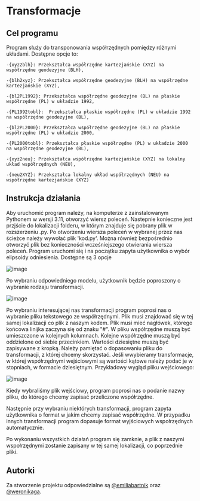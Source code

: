 # Transformacje 
## Cel programu
Program służy do transponowania współrzędnych pomiędzy różnymi układami. Dostępne opcje to: 

	-{xyz2blh}: Przekształca współrzędne kartezjańskie (XYZ) na współrzędne geodezyjne (BLH),
 
	-{blh2xyz}: Przekształca współrzędne geodezyjne (BLH) na współrzędne kartezjańskie (XYZ),
 
	-{bl2PL1992}: Przekształca współrzędne geodezyjne (BL) na płaskie współrzędne (PL) w układzie 1992,
 
	-{PL1992tobl}:  Przekształca płaskie współrzędne (PL) w układzie 1992 na współrzędne geodezyjne (BL),

	-{bl2PL2000}: Przekształca współrzędne geodezyjne (BL) na płaskie współrzędne (PL) w układzie 2000,
 
	-{PL2000tobl}: Przekształca płaskie współrzędne (PL) w układzie 2000 na współrzędne geodezyjne (BL),
 
	-{xyz2neu}: Przekształca współrzędne kartezjańskie (XYZ) na lokalny układ współrzędnych (NEU),
 
	-{neu2XYZ}: Przekształca lokalny układ współrzędnych (NEU) na współrzędne kartezjańskie (XYZ)
 
## Instrukcja działania
Aby uruchomić program należy, na komputerze z zainstalowanym Pythonem w wersji 3.11, otworzyć wiersz poleceń. Nastepnie konieczne jest przjście do lokalizacji folderu, w którym znajduje się pobrany plik w rozszerzeniu .py. Po otworzeniu wiersza poleceń w wybranej przez nas ścieżce należy wywołać plik 'kod.py'. Można również bezpośrednio otworzyć plik bez konieczności wcześniejszego otwierania wiersza poleceń. Program uruchomi się i na początku zapyta użytkownika o wybór elipsoidy odniesienia. Dostępne są 3 opcje

![image](https://github.com/emiliabartnik/Transformations/assets/150865197/299f207f-311a-4247-9654-b947a4567d21) 

Po wybraniu odpowiedniego modelu, użytkownik będzie poproszony o wybranie rodzaju transformacji. 

![image](https://github.com/emiliabartnik/Transformations/assets/150865197/b4544802-346b-4d4c-acdc-e0896c7228c0)

Po wybraniu interesującej nas transformacji program poprosi nas o wybranie pliku tekstowego ze współrzędnymi. Plik musi znajdować się w tej samej lokalizacji co plik z naszym kodem. Plik musi mieć nagłówek, którego końcowa linijka zaczyna się od znaku "#". W pliku współrzędne muszą być umieszczone w kolejnych kolumnach. Kolejne współrzędne muszą być oddzielone od siebie przecinkiem. Wartości dziesiętne muszą być zapisywane z kropką. Należy pamiętać o dopasowaniu pliku do transformacji, z której chcemy skorzystać. Jeśli wwybieramy transformacje, w której współrzędnymi wejściowymi są wartości kątowe należy podać je w stopniach, w formacie dziesiętnym. Przykładowy wygląd pliku wejściowego:

![image](https://github.com/emiliabartnik/Transformations/assets/150865197/f4573582-27b1-4113-9205-a2cd259bb0ac)

Kiedy wybraliśmy plik wejściowy, program poprosi nas o podanie nazwy pliku, do którego chcemy zapisać przeliczone współrzędne. 

Następnie przy wybraniu niektórych transformacji, program zapyta użytkownika o format w jakim chcemy zapisać współrzędne. W przypadku innych transformacji program dopasuje format wyjściowych wspołrzędnych automatycznie. 

Po wykonaniu wszystkich działań program się zamknie, a plik z naszymi wspołrzędnymi zostanie zapisany w tej samej lokalizacji, co poprzednie pliki. 

## Autorki

Za stworzenie projektu odpowiedzialne są [@emiliabartnik](https://github.com/emiliabartnik) oraz [@weronikaga](https://github.com/weronikaga).
